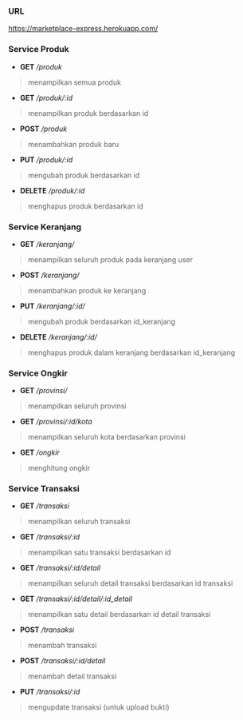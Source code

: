 ### URL

https://marketplace-express.herokuapp.com/

### Service Produk
-  **GET**  */produk*
> menampilkan semua produk

- **GET** */produk/:id*
> menampilkan produk berdasarkan id

- **POST** */produk*
> menambahkan produk baru

- **PUT** */produk/:id*
> mengubah produk berdasarkan id

- **DELETE** */produk/:id*
> menghapus produk berdasarkan id

### Service Keranjang

- **GET** */keranjang/*
> menampilkan seluruh produk pada keranjang user

- **POST** */keranjang/*
> menambahkan produk ke keranjang

- **PUT** */keranjang/:id/*
> mengubah produk berdasarkan id_keranjang

- **DELETE** */keranjang/:id/*
> menghapus produk dalam keranjang berdasarkan id_keranjang

### Service Ongkir

- **GET** */provinsi/*
> menampilkan seluruh provinsi

- **GET** */provinsi/:id/kota*
> menampilkan seluruh kota berdasarkan provinsi

- **GET** */ongkir*
> menghitung ongkir

### Service Transaksi

- **GET** */transaksi*
> menampilkan seluruh transaksi

- **GET** */transaksi/:id*
> menampilkan satu transaksi berdasarkan id

- **GET** */transaksi/:id/detail*
> menampilkan seluruh detail transaksi berdasarkan id transaksi

- **GET** */transaksi/:id/detail/:id_detail*
> menampilkan satu detail berdasarkan id detail transaksi

- **POST** */transaksi*
> menambah transaksi

- **POST** */transaksi/:id/detail*
> menambah detail transaksi

- **PUT** */transaksi/:id*
> mengupdate transaksi (untuk upload bukti)